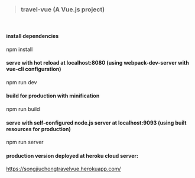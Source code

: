 
> ### travel-vue (A Vue.js project)
<br/>

#### install dependencies
npm install
<br/>
#### serve with hot reload at localhost:8080 (using webpack-dev-server with vue-cli configuration)
npm run dev
<br/>
#### build for production with minification
npm run build
<br/>
#### serve with self-configured node.js server at localhost:9093 (using built resources for production)
npm run server
<br/>
#### production version deployed at heroku cloud server:
https://songjiuchongtravelvue.herokuapp.com/



